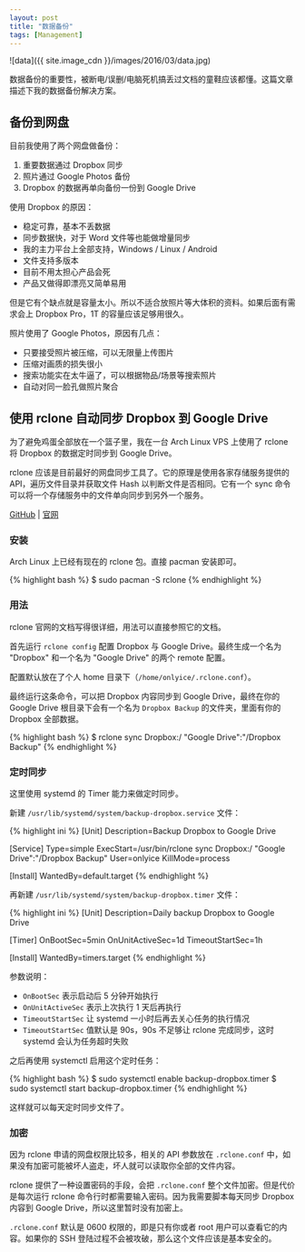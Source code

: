 ```yaml
---
layout: post
title: "数据备份"
tags: [Management]
---
```


![data]({{ site.image_cdn }}/images/2016/03/data.jpg)

数据备份的重要性，被断电/误删/电脑死机搞丢过文档的童鞋应该都懂。这篇文章描述下我的数据备份解决方案。

<!--more-->

## 备份到网盘

目前我使用了两个网盘做备份：

1. 重要数据通过 Dropbox 同步
2. 照片通过 Google Photos 备份
3. Dropbox 的数据再单向备份一份到 Google Drive

使用 Dropbox 的原因：

* 稳定可靠，基本不丢数据
* 同步数据快，对于 Word 文件等也能做增量同步
* 我的主力平台上全部支持，Windows / Linux / Android
* 文件支持多版本
* 目前不用太担心产品会死
* 产品又做得即漂亮又简单易用

但是它有个缺点就是容量太小。所以不适合放照片等大体积的资料。如果后面有需求会上 Dropbox Pro，1T 的容量应该足够用很久。

照片使用了 Google Photos，原因有几点：

* 只要接受照片被压缩，可以无限量上传图片
* 压缩对画质的损失很小
* 搜索功能实在太牛逼了，可以根据物品/场景等搜索照片
* 自动对同一脸孔做照片聚合

## 使用 rclone 自动同步 Dropbox 到 Google Drive

为了避免鸡蛋全部放在一个篮子里，我在一台 Arch Linux VPS 上使用了 rclone 将 Dropbox 的数据定时同步到 Google Drive。

rclone 应该是目前最好的网盘同步工具了。它的原理是使用各家存储服务提供的 API，遍历文件目录并获取文件 Hash 以判断文件是否相同。它有一个 sync 命令可以将一个存储服务中的文件单向同步到另外一个服务。

[GitHub][1] \| [官网][2]

### 安装

Arch Linux 上已经有现在的 rclone 包。直接 pacman 安装即可。

{% highlight bash %}
$ sudo pacman -S rclone
{% endhighlight %}

### 用法

rclone 官网的文档写得很详细，用法可以直接参照它的文档。

首先运行 `rclone config` 配置 Dropbox 与 Google Drive。最终生成一个名为 "Dropbox" 和一个名为 "Google Drive" 的两个 remote 配置。

配置默认放在了个人 home 目录下（`/home/onlyice/.rclone.conf`）。

最终运行这条命令，可以把 Dropbox 内容同步到 Google Drive，最终在你的 Google Drive 根目录下会有一个名为 `Dropbox Backup` 的文件夹，里面有你的 Dropbox 全部数据。

{% highlight bash %}
$ rclone sync Dropbox:/ "Google Drive":"/Dropbox Backup"
{% endhighlight %}

### 定时同步

这里使用 systemd 的 Timer 能力来做定时同步。

新建 `/usr/lib/systemd/system/backup-dropbox.service` 文件：

{% highlight ini %}
[Unit]
Description=Backup Dropbox to Google Drive

[Service]
Type=simple
ExecStart=/usr/bin/rclone sync Dropbox:/ "Google Drive":"/Dropbox Backup"
User=onlyice
KillMode=process

[Install]
WantedBy=default.target
{% endhighlight %}

再新建 `/usr/lib/systemd/system/backup-dropbox.timer` 文件：

{% highlight ini %}
[Unit]
Description=Daily backup Dropbox to Google Drive

[Timer]
OnBootSec=5min
OnUnitActiveSec=1d
TimeoutStartSec=1h

[Install]
WantedBy=timers.target
{% endhighlight %}

参数说明：

* `OnBootSec` 表示启动后 5 分钟开始执行
* `OnUnitActiveSec` 表示上次执行 1 天后再执行
* `TimeoutStartSec` 让 systemd 一小时后再去关心任务的执行情况
* `TimeoutStartSec` 值默认是 90s，90s 不足够让 rclone 完成同步，这时 systemd 会认为任务超时失败

之后再使用 systemctl 启用这个定时任务：

{% highlight bash %}
$ sudo systemctl enable backup-dropbox.timer
$ sudo systemctl start backup-dropbox.timer
{% endhighlight %}

这样就可以每天定时同步文件了。

### 加密

因为 rclone 申请的网盘权限比较多，相关的 API 参数放在 `.rclone.conf` 中，如果没有加密可能被坏人盗走，坏人就可以读取你全部的文件内容。

rclone 提供了一种设置密码的手段，会把 `.rclone.conf` 整个文件加密。但是代价是每次运行 rclone 命令行时都需要输入密码。因为我需要脚本每天同步 Dropbox 内容到 Google Drive，所以这里暂时没有加密上。

`.rclone.conf` 默认是 0600 权限的，即是只有你或者 root 用户可以查看它的内容。如果你的 SSH 登陆过程不会被攻破，那么这个文件应该是基本安全的。

[1]: https://github.com/ncw/rclone
[2]: http://rclone.org/
